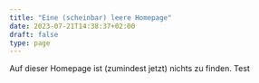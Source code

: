 ```yaml
---
title: "Eine (scheinbar) leere Homepage"
date: 2023-07-21T14:38:37+02:00
draft: false
type: page
---
```

Auf dieser Homepage ist (zumindest jetzt) nichts zu finden.
Test

